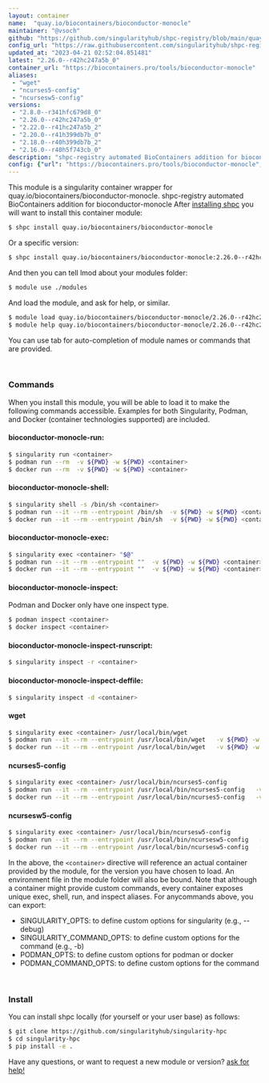 ```yaml
---
layout: container
name:  "quay.io/biocontainers/bioconductor-monocle"
maintainer: "@vsoch"
github: "https://github.com/singularityhub/shpc-registry/blob/main/quay.io/biocontainers/bioconductor-monocle/container.yaml"
config_url: "https://raw.githubusercontent.com/singularityhub/shpc-registry/main/quay.io/biocontainers/bioconductor-monocle/container.yaml"
updated_at: "2023-04-21 02:52:04.851481"
latest: "2.26.0--r42hc247a5b_0"
container_url: "https://biocontainers.pro/tools/bioconductor-monocle"
aliases:
 - "wget"
 - "ncurses5-config"
 - "ncursesw5-config"
versions:
 - "2.8.0--r341hfc679d8_0"
 - "2.26.0--r42hc247a5b_0"
 - "2.22.0--r41hc247a5b_2"
 - "2.20.0--r41h399db7b_0"
 - "2.18.0--r40h399db7b_2"
 - "2.16.0--r40h5f743cb_0"
description: "shpc-registry automated BioContainers addition for bioconductor-monocle"
config: {"url": "https://biocontainers.pro/tools/bioconductor-monocle", "maintainer": "@vsoch", "description": "shpc-registry automated BioContainers addition for bioconductor-monocle", "latest": {"2.26.0--r42hc247a5b_0": "sha256:e9a8139512f2bd14a5ea1cfd28d2d295d23a58e7f89d0fdc5878f0ab15775fe7"}, "tags": {"2.8.0--r341hfc679d8_0": "sha256:a351da663530d44884ecb005cf40003b01a99da5b431fae7388753a04698e31b", "2.26.0--r42hc247a5b_0": "sha256:e9a8139512f2bd14a5ea1cfd28d2d295d23a58e7f89d0fdc5878f0ab15775fe7", "2.22.0--r41hc247a5b_2": "sha256:712af7b0a485ed214d67f103523379f7e7b0f13b52c236b383095b5933ba5295", "2.20.0--r41h399db7b_0": "sha256:51411ba7c19918c72e0fa85407c2ef666abf6057e54c5e4cdd00170def05eaf7", "2.18.0--r40h399db7b_2": "sha256:282c1b4d9064c8a08274ec13138ac15938ec5b6e52328f66c3b018843ba5896f", "2.16.0--r40h5f743cb_0": "sha256:2fae4aeec7b50901dc616a19e8637cc5ba3791c438bc90a1eb58d9500a7c1fc2"}, "docker": "quay.io/biocontainers/bioconductor-monocle", "aliases": {"wget": "/usr/local/bin/wget", "ncurses5-config": "/usr/local/bin/ncurses5-config", "ncursesw5-config": "/usr/local/bin/ncursesw5-config"}}
---
```


This module is a singularity container wrapper for quay.io/biocontainers/bioconductor-monocle.
shpc-registry automated BioContainers addition for bioconductor-monocle
After [installing shpc](#install) you will want to install this container module:


```bash
$ shpc install quay.io/biocontainers/bioconductor-monocle
```

Or a specific version:

```bash
$ shpc install quay.io/biocontainers/bioconductor-monocle:2.26.0--r42hc247a5b_0
```

And then you can tell lmod about your modules folder:

```bash
$ module use ./modules
```

And load the module, and ask for help, or similar.

```bash
$ module load quay.io/biocontainers/bioconductor-monocle/2.26.0--r42hc247a5b_0
$ module help quay.io/biocontainers/bioconductor-monocle/2.26.0--r42hc247a5b_0
```

You can use tab for auto-completion of module names or commands that are provided.

<br>

### Commands

When you install this module, you will be able to load it to make the following commands accessible.
Examples for both Singularity, Podman, and Docker (container technologies supported) are included.

#### bioconductor-monocle-run:

```bash
$ singularity run <container>
$ podman run --rm  -v ${PWD} -w ${PWD} <container>
$ docker run --rm  -v ${PWD} -w ${PWD} <container>
```

#### bioconductor-monocle-shell:

```bash
$ singularity shell -s /bin/sh <container>
$ podman run --it --rm --entrypoint /bin/sh  -v ${PWD} -w ${PWD} <container>
$ docker run --it --rm --entrypoint /bin/sh  -v ${PWD} -w ${PWD} <container>
```

#### bioconductor-monocle-exec:

```bash
$ singularity exec <container> "$@"
$ podman run --it --rm --entrypoint ""  -v ${PWD} -w ${PWD} <container> "$@"
$ docker run --it --rm --entrypoint ""  -v ${PWD} -w ${PWD} <container> "$@"
```

#### bioconductor-monocle-inspect:

Podman and Docker only have one inspect type.

```bash
$ podman inspect <container>
$ docker inspect <container>
```

#### bioconductor-monocle-inspect-runscript:

```bash
$ singularity inspect -r <container>
```

#### bioconductor-monocle-inspect-deffile:

```bash
$ singularity inspect -d <container>
```


#### wget

```bash
$ singularity exec <container> /usr/local/bin/wget
$ podman run --it --rm --entrypoint /usr/local/bin/wget   -v ${PWD} -w ${PWD} <container> -c " $@"
$ docker run --it --rm --entrypoint /usr/local/bin/wget   -v ${PWD} -w ${PWD} <container> -c " $@"
```


#### ncurses5-config

```bash
$ singularity exec <container> /usr/local/bin/ncurses5-config
$ podman run --it --rm --entrypoint /usr/local/bin/ncurses5-config   -v ${PWD} -w ${PWD} <container> -c " $@"
$ docker run --it --rm --entrypoint /usr/local/bin/ncurses5-config   -v ${PWD} -w ${PWD} <container> -c " $@"
```


#### ncursesw5-config

```bash
$ singularity exec <container> /usr/local/bin/ncursesw5-config
$ podman run --it --rm --entrypoint /usr/local/bin/ncursesw5-config   -v ${PWD} -w ${PWD} <container> -c " $@"
$ docker run --it --rm --entrypoint /usr/local/bin/ncursesw5-config   -v ${PWD} -w ${PWD} <container> -c " $@"
```



In the above, the `<container>` directive will reference an actual container provided
by the module, for the version you have chosen to load. An environment file in the
module folder will also be bound. Note that although a container
might provide custom commands, every container exposes unique exec, shell, run, and
inspect aliases. For anycommands above, you can export:

 - SINGULARITY_OPTS: to define custom options for singularity (e.g., --debug)
 - SINGULARITY_COMMAND_OPTS: to define custom options for the command (e.g., -b)
 - PODMAN_OPTS: to define custom options for podman or docker
 - PODMAN_COMMAND_OPTS: to define custom options for the command

<br>

### Install

You can install shpc locally (for yourself or your user base) as follows:

```bash
$ git clone https://github.com/singularityhub/singularity-hpc
$ cd singularity-hpc
$ pip install -e .
```

Have any questions, or want to request a new module or version? [ask for help!](https://github.com/singularityhub/singularity-hpc/issues)